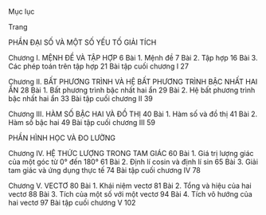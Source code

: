 Mục lục

Trang

PHẦN ĐẠI SỐ VÀ MỘT SỐ YẾU TỐ GIẢI TÍCH

Chương I. MỆNH ĐỀ VÀ TẬP HỢP                                                                                6
Bài 1. Mệnh đề                                                                                                                7
Bài 2. Tập hợp                                                                                                               16
Bài 3. Các phép toán trên tập hợp                                                                                  21
Bài tập cuối chương I                                                                                                     27

Chương II. BẤT PHƯƠNG TRÌNH VÀ HỆ BẤT PHƯƠNG TRÌNH BẬC NHẤT HAI ẨN                28
Bài 1. Bất phương trình bậc nhất hai ẩn                                                                         29
Bài 2. Hệ bất phương trình bậc nhất hai ẩn                                                                    33
Bài tập cuối chương II                                                                                                    39

Chương III. HÀM SỐ BẬC HAI VÀ ĐỒ THỊ                                                                            40
Bài 1. Hàm số và đồ thị                                                                                                  41
Bài 2. Hàm số bậc hai                                                                                                     49
Bài tập cuối chương III                                                                                                   59

PHẦN HÌNH HỌC VÀ ĐO LƯỜNG

Chương IV. HỆ THỨC LƯỢNG TRONG TAM GIÁC                                                               60
Bài 1. Giá trị lượng giác của một góc từ 0° đến 180°                                                      61
Bài 2. Định lí cosin và định lí sin                                                                                    65
Bài 3. Giải tam giác và ứng dụng thực tế                                                                        74
Bài tập cuối chương IV                                                                                                   78

Chương V. VECTƠ                                                                                                                 80
Bài 1. Khái niệm vectơ                                                                                                    81
Bài 2. Tổng và hiệu của hai vectơ                                                                                   88
Bài 3. Tích của một số với một vectơ                                                                              94
Bài 4. Tích vô hướng của hai vectơ                                                                                97
Bài tập cuối chương V                                                                                                   102